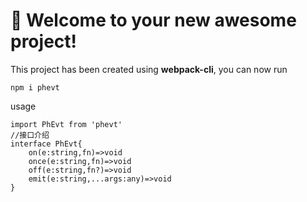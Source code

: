 # 🚀 Welcome to your new awesome project!

This project has been created using **webpack-cli**, you can now run

```
npm i phevt
```

usage

```
import PhEvt from 'phevt'
//接口介绍
interface PhEvt{
    on(e:string,fn)=>void
    once(e:string,fn)=>void
    off(e:string,fn?)=>void
    emit(e:string,...args:any)=>void
}
```

